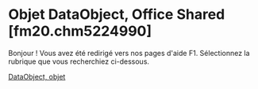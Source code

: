 
# Objet DataObject, Office Shared [fm20.chm5224990]

Bonjour ! Vous avez été redirigé vers nos pages d'aide F1. Sélectionnez la rubrique que vous recherchiez ci-dessous.

[DataObject, objet](http://msdn.microsoft.com/library/96ad2ab2-3e9b-2d7e-9502-a881e5dd8354%28Office.15%29.aspx)

